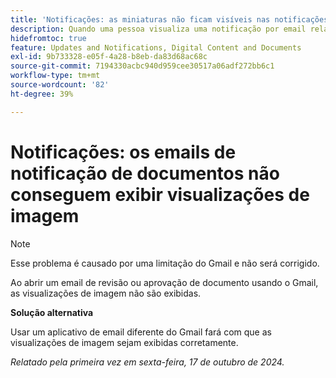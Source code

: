 ```yaml
---
title: 'Notificações: as miniaturas não ficam visíveis nas notificações por email'
description: Quando uma pessoa visualiza uma notificação por email relacionada a uma aprovação de documento, a miniatura do documento não fica visível no email.
hidefromtoc: true
feature: Updates and Notifications, Digital Content and Documents
exl-id: 9b733328-e05f-4a28-b8eb-da83d68ac68c
source-git-commit: 7194330acbc940d959cee30517a06adf272bb6c1
workflow-type: tm+mt
source-wordcount: '82'
ht-degree: 39%

---
```


# Notificações: os emails de notificação de documentos não conseguem exibir visualizações de imagem

>[!NOTE]
>
>Esse problema é causado por uma limitação do Gmail e não será corrigido.

Ao abrir um email de revisão ou aprovação de documento usando o Gmail, as visualizações de imagem não são exibidas.

**Solução alternativa**

Usar um aplicativo de email diferente do Gmail fará com que as visualizações de imagem sejam exibidas corretamente.

_Relatado pela primeira vez em sexta-feira, 17 de outubro de 2024._
